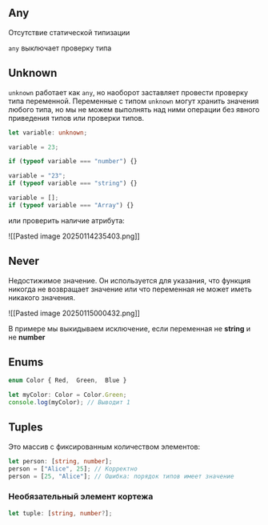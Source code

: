
## Any

Отсутствие статической типизации

`any` выключает проверку типа

## Unknown

`unknown` работает как `any`, но наоборот заставляет провести проверку типа переменной. Переменные с типом `unknown` могут хранить значения любого типа, но мы не можем выполнять над ними операции без явного приведения типов или проверки типов.

```ts
let variable: unknown;

variable = 23;

if (typeof variable === "number") {}

variable = "23";
if (typeof variable === "string") {}

variable = [];
if (typeof variable === "Array") {}
```

или проверить наличие атрибута:

![[Pasted image 20250114235403.png]]

## Never

Недостижимое значение. Он используется для указания, что функция никогда не возвращает значение или что переменная не может иметь никакого значения.

![[Pasted image 20250115000432.png]]

В примере мы выкидываем исключение, если переменная не **string** и не **number** 


## Enums

```ts
enum Color { Red,  Green,  Blue }

let myColor: Color = Color.Green;
console.log(myColor); // Выводит 1
```

## Tuples

Это массив с фиксированным количеством элементов:

```ts
let person: [string, number]; 
person = ["Alice", 25]; // Корректно 
person = [25, "Alice"]; // Ошибка: порядок типов имеет значение
```

### Необязательный элемент кортежа

```ts
let tuple: [string, number?];
```